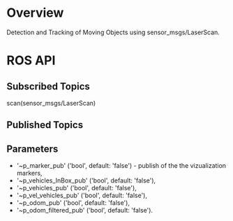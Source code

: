 # Overview 
Detection and Tracking of Moving Objects using sensor_msgs/LaserScan.

# ROS API
## Subscribed Topics
scan(sensor_msgs/LaserScan)

## Published Topics

 
## Parameters
* '~p_marker_pub' ('bool', default: 'false') - publish of the the vizualization markers,
* '~p_vehicles_InBox_pub' ('bool', default: 'false'),
* '~p_vehicles_pub' ('bool', default: 'false'),
* '~p_vel_vehicles_pub' ('bool', default: 'false'),
* '~p_odom_pub' ('bool', default: 'false'),
* '~p_odom_filtered_pub' ('bool', default: 'false').

